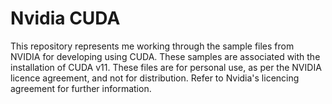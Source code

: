 # Nvidia CUDA

This repository represents me working through the sample files from NVIDIA for developing using CUDA. These samples are associated with the installation of CUDA v11. These files are for personal use, as per the NVIDIA licence agreement, and not for distribution. Refer to Nvidia's licencing agreement for further information.
